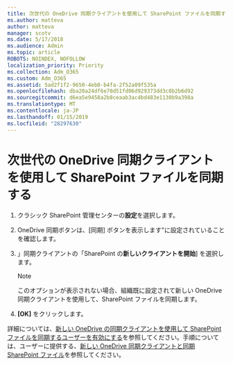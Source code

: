 ```yaml
---
title: 次世代の OneDrive 同期クライアントを使用して SharePoint ファイルを同期する
ms.author: matteva
author: matteva
manager: scotv
ms.date: 5/17/2018
ms.audience: Admin
ms.topic: article
ROBOTS: NOINDEX, NOFOLLOW
localization_priority: Priority
ms.collection: Adm_O365
ms.custom: Adm_O365
ms.assetid: 5ad2f1f2-9650-4eb0-b4fa-2f52a09f535a
ms.openlocfilehash: dba20a24df6e70d51fd06d929373dd3c0b2b6d92
ms.sourcegitcommit: d6ea5e9458a2b8ceaab3ac4bd483e1130b9a398a
ms.translationtype: MT
ms.contentlocale: ja-JP
ms.lasthandoff: 01/15/2019
ms.locfileid: "28297630"
---
```

# <a name="sync-sharepoint-files-with-the-new-onedrive-sync-client"></a>次世代の OneDrive 同期クライアントを使用して SharePoint ファイルを同期する

1. クラシック SharePoint 管理センターの**設定**を選択します。
    
2. OneDrive 同期ボタンは、[同期] ボタンを表示します"に設定されていることを確認します。
    
3. 」同期クライアントの「SharePoint の**新しいクライアントを開始**] を選択します。
    
    > [!NOTE]
    > このオプションが表示されない場合、組織既に設定されて新しい OneDrive 同期クライアントを使用して、SharePoint ファイルを同期します。 
  
4. **[OK]** をクリックします。
    
詳細については、[新しい OneDrive の同期クライアントを使用して SharePoint ファイルを同期するユーザーを有効にする](https://go.microsoft.com/fwlink/?linkid=866433)を参照してください。手順については、ユーザーに提供する、[新しい OneDrive 同期クライアントと同期 SharePoint ファイル](https://go.microsoft.com/fwlink/?linkid=866427)を参照してください。
  

